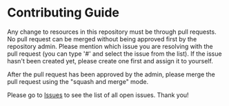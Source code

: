 # Contributing Guide

Any change to resources in this repository must be through pull requests. No pull request can be merged without being approved first by the repository admin. Please mention which issue you are resolving with the pull request (you can type '#' and select the issue from the list). If the issue hasn't been created yet, please create one first and assign it to yourself.

After the pull request has been approved by the admin, please merge the pull request using the "squash and merge" mode.

Please go to [Issues](https://github.com/ctjong/orion/issues) to see the list of all open issues. Thank you!
